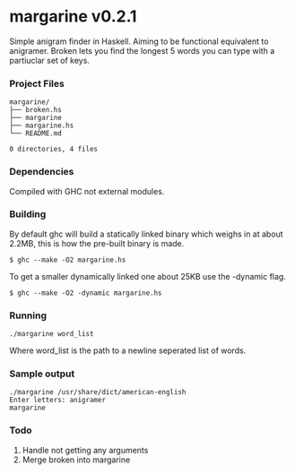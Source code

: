 # margarine  v0.2.1

Simple anigram finder in Haskell. Aiming to be functional equivalent to anigramer.
Broken lets you find the longest 5 words you can type with a partiuclar set of keys.

### Project Files

```
margarine/
├── broken.hs
├── margarine
├── margarine.hs
└── README.md

0 directories, 4 files
```

### Dependencies

Compiled with GHC not external modules.

### Building

By default ghc will build a statically linked binary which weighs in at about 2.2MB, this is how the pre-built binary is made.

```
$ ghc --make -O2 margarine.hs
```

To get a smaller dynamically linked one about 25KB use the -dynamic flag.

```
$ ghc --make -O2 -dynamic margarine.hs
```

### Running

```
./margarine word_list
```

Where word_list is the path to a newline seperated list of words.

### Sample output

```
./margarine /usr/share/dict/american-english
Enter letters: anigramer
margarine
```

### Todo

1. Handle not getting any arguments
2. Merge broken into margarine